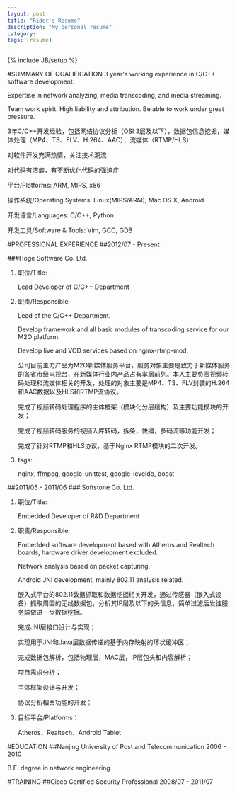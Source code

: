 ```yaml
---
layout: post
title: "Rider's Resume"
description: "My personal resume"
category: 
tags: [resume]
---
```

{% include JB/setup %}

#SUMMARY OF QUALIFICATION
3 year's working experience in C/C++ software development.

Expertise in network analyzing, media transcoding, and media streaming.

Team work spirit. High liability and attribution. Be able to work under great pressure.

3年C/C++开发经验，包括网络协议分析（OSI 3层及以下），数据包信息挖掘，媒体处理（MP4、TS、FLV、H.264、AAC），流媒体（RTMP/HLS）

对软件开发充满热情，关注技术潮流

对代码有洁癖，有不断优化代码的强迫症

平台/Platforms: ARM, MIPS, x86

操作系统/Operating Systems: Linux(MIPS/ARM), Mac OS X, Android

开发语言/Languages: C/C++, Python

开发工具/Software & Tools:  Vim, GCC, GDB

#PROFESSIONAL EXPERIENCE
##2012/07 - Present

###Hoge Software Co. Ltd. 

1. 职位/Title: 

    Lead Developer of C/C++ Department

2. 职责/Responsible: 

	Lead of the C/C++ Department.

	Develop framework and all basic modules of transcoding service for our M2O platform.

	Develop live and VOD services based on nginx-rtmp-mod.

	公司目前主力产品为M2O新媒体服务平台，服务对象主要是致力于新媒体服务的各省市级电视台，在新媒体行业内产品占有率居前列。本人主要负责视频转码处理和流媒体相关的开发，处理的对象主要是MP4、TS、FLV封装的H.264和AAC数据以及HLS和RTMP流协议。
	
	完成了视频转码处理程序的主体框架（模块化分层结构）及主要功能模块的开发；
	
	完成了视频转码服务的视频入库转码，拆条，快编，多码流等功能开发；
	
	完成了针对RTMP和HLS协议，基于Nginx RTMP模块的二次开发。

3. tags: 

	nginx, ffmpeg, google-unittest, google-leveldb, boost

##2011/05 - 2011/06
###iSoftstone Co. Ltd. 

1. 职位/Title: 

	Embedded Developer of R&D Department

2. 职责/Responsible:

	Embedded software development based with Atheros and Realtech boards, hardware driver development excluded.
	
	Network analysis based on packet capturing.
	
	Android JNI development, mainly 802.11 analysis related.
	
	嵌入式平台的802.11数据抓取和数据挖掘相关开发，通过传感器（嵌入式设备）抓取周围的无线数据包，分析其IP层及以下的头信息，简单过滤后发往服务端做进一步数据挖掘。
	
	完成JNI层接口设计与实现；
	
	实现用于JNI和Java层数据传递的基于内存映射的环状缓冲区；
	
	完成数据包解析，包括物理层，MAC层，IP层包头和内容解析；
	
	项目需求分析；
	
	主体框架设计与开发；
	
	协议分析相关功能的开发；

3. 目标平台/Platforms：

	Atheros、Realtech、Android Tablet

#EDUCATION
##Nanjing University of Post and Telecommunication
2006 - 2010

B.E. degree in network engineering


#TRAINING
##Cisco Certified Security Professional
2008/07 - 2011/07
